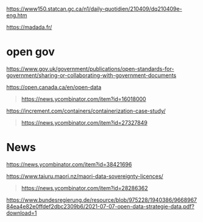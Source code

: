 https://www150.statcan.gc.ca/n1/daily-quotidien/210409/dq210409e-eng.htm

https://madada.fr/

# open gov
https://www.gov.uk/government/publications/open-standards-for-government/sharing-or-collaborating-with-government-documents

https://open.canada.ca/en/open-data
> https://news.ycombinator.com/item?id=16018000

https://increment.com/containers/containerization-case-study/
> https://news.ycombinator.com/item?id=27327849

# News
https://news.ycombinator.com/item?id=38421696

https://www.taiuru.maori.nz/maori-data-sovereignty-licences/
> https://news.ycombinator.com/item?id=28286362

https://www.bundesregierung.de/resource/blob/975228/1940386/966896784ea4e82e0ffdef2dbc2309b6/2021-07-07-open-data-strategie-data.pdf?download=1